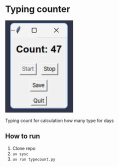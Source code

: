 # Typing counter

![](./src/typecount.png)


Typing count for calculation how many type for days

## How to run

1. Clone repo
2. `uv sysc`
3. `uv run typecount.py`


